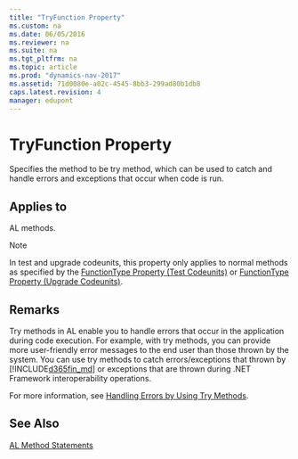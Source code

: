 ```yaml
---
title: "TryFunction Property"
ms.custom: na
ms.date: 06/05/2016
ms.reviewer: na
ms.suite: na
ms.tgt_pltfrm: na
ms.topic: article
ms.prod: "dynamics-nav-2017"
ms.assetid: 71d0080e-a02c-4545-8bb3-299ad80b1db8
caps.latest.revision: 4
manager: edupont
---
```

# TryFunction Property
Specifies the method to be try method, which can be used to catch and handle errors and exceptions that occur when code is run.  
  
## Applies to  
 AL methods.  
  
> [!NOTE]  
>  In test and upgrade codeunits, this property only applies to normal methods as specified by the [FunctionType Property \(Test Codeunits\)](devenv-FunctionType-Property--Test-Codeunits.md) or [FunctionType Property \(Upgrade Codeunits\)](devenv-FunctionType-Property--Upgrade-Codeunits.md).  
  
## Remarks  
 Try methods in AL enable you to handle errors that occur in the application during code execution. For example, with try methods, you can provide more user-friendly error messages to the end user than those thrown by the system. You can use try methods to catch errors/exceptions that thrown by [!INCLUDE[d365fin_md](../includes/d365fin_md.md)] or exceptions that are thrown during .NET Framework interoperability operations.  
  
 For more information, see [Handling Errors by Using Try Methods](Handling-Errors-by-Using-Try-Methods.md).  
  
## See Also  
 [AL Method Statements](C-AL-Method-Statements.md)